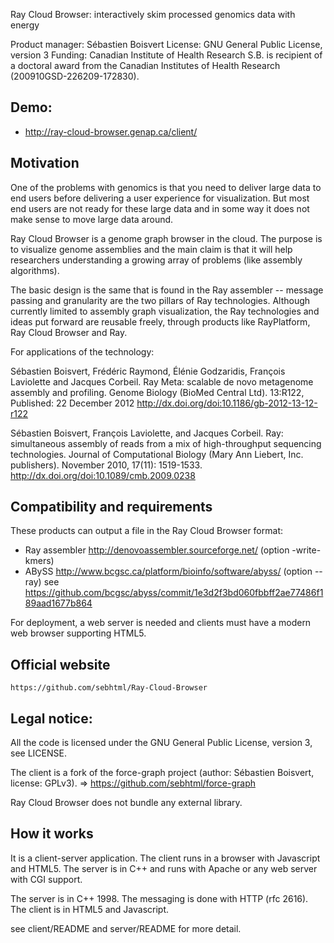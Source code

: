 Ray Cloud Browser: interactively skim processed genomics data with energy

Product manager: Sébastien Boisvert
License: GNU General Public License, version 3
Funding: Canadian Institute of Health Research
     S.B. is recipient of a doctoral award from the Canadian Institutes of Health Research (200910GSD-226209-172830). 

## Demo:

- http://ray-cloud-browser.genap.ca/client/

## Motivation

One of the problems with genomics is that you need to deliver large data
to end users before delivering a user experience for visualization.
But most end users are not ready for these large data and in some way it
does not make sense to move large data around.

Ray Cloud Browser is a genome graph browser in the cloud. The purpose is
to visualize genome assemblies and the main claim is that it will help 
researchers understanding a growing array of problems (like assembly algorithms).

The basic design is the same that is found in the Ray assembler -- message passing and
granularity are the two pillars of Ray technologies.
Although currently limited to assembly graph visualization, the Ray technologies
and ideas put forward are reusable freely, through products like RayPlatform, Ray Cloud Browser and
Ray.

For applications of the technology:

Sébastien Boisvert, Frédéric Raymond, Élénie Godzaridis, François Laviolette and Jacques Corbeil.
Ray Meta: scalable de novo metagenome assembly and profiling.
Genome Biology (BioMed Central Ltd).
13:R122, Published: 22 December 2012
http://dx.doi.org/doi:10.1186/gb-2012-13-12-r122

Sébastien Boisvert, François Laviolette, and Jacques Corbeil.
Ray: simultaneous assembly of reads from a mix of high-throughput sequencing technologies.
Journal of Computational Biology (Mary Ann Liebert, Inc. publishers).
November 2010, 17(11): 1519-1533.
http://dx.doi.org/doi:10.1089/cmb.2009.0238


## Compatibility and requirements

These products can output a file in the Ray Cloud Browser format:

- Ray assembler http://denovoassembler.sourceforge.net/ (option -write-kmers)
- ABySS http://www.bcgsc.ca/platform/bioinfo/software/abyss/ (option --ray)
  see https://github.com/bcgsc/abyss/commit/1e3d2f3bd060fbbff2ae77486f189aad1677b864

For deployment, a web server is needed and clients must have a modern
web browser supporting HTML5.


## Official website

	https://github.com/sebhtml/Ray-Cloud-Browser

## Legal notice:

All the code is licensed under the GNU General Public License, version 3, see LICENSE.

The client is a fork of the force-graph project (author: Sébastien Boisvert, license: GPLv3).
  => https://github.com/sebhtml/force-graph

Ray Cloud Browser does not bundle any external library.


## How it works

It is a client-server application. The client runs in a browser with Javascript and HTML5.
The server is in C++ and runs with Apache or any web server with CGI support.

The server is in C++ 1998.
The messaging is done with HTTP (rfc 2616).
The client is in HTML5 and Javascript.

see client/README and server/README for more detail.

